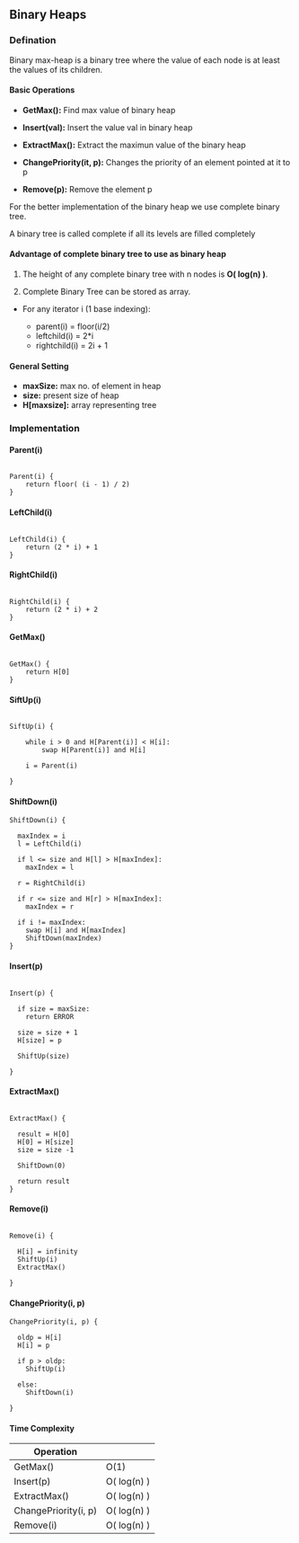 ## Binary Heaps

### Defination

Binary max-heap is a binary tree where the value of each node is at least the values of its children.

#### Basic Operations

- **GetMax():** Find max value of binary heap

- **Insert(val):** Insert the value val in binary heap

- **ExtractMax():** Extract the maximun value of the binary heap

- **ChangePriority(it, p):** Changes the priority of an element pointed at it to p

- **Remove(p):** Remove the element p

For the better implementation of the binary heap we use complete binary tree.

A binary tree is called complete if all its levels are filled completely

#### Advantage of complete binary tree to use as binary heap

1.  The height of any complete binary tree with n nodes is **O( log(n) )**.

2.  Complete Binary Tree can be stored as array.

- For any iterator i (1 base indexing):

  - parent(i) = floor(i/2)
  - leftchild(i) = 2*i
  - rightchild(i) = 2i + 1

#### General Setting

- **maxSize:** max no. of element in heap
- **size:** present size of heap
- **H[maxsize]:** array representing tree


### Implementation

#### Parent(i)

```

Parent(i) {
	return floor( (i - 1) / 2)
}

```

#### LeftChild(i)

```

LeftChild(i) {
	return (2 * i) + 1
}

```

#### RightChild(i)

```

RightChild(i) {
	return (2 * i) + 2
}

```

#### GetMax()

```

GetMax() {
	return H[0]
}

```

#### SiftUp(i)

```

SiftUp(i) {

	while i > 0 and H[Parent(i)] < H[i]:
		swap H[Parent(i)] and H[i]

	i = Parent(i)

}

```

#### ShiftDown(i)

```
ShiftDown(i) {

  maxIndex = i
  l = LeftChild(i)

  if l <= size and H[l] > H[maxIndex]:
  	maxIndex = l

  r = RightChild(i)

  if r <= size and H[r] > H[maxIndex]:
  	maxIndex = r

  if i != maxIndex:
  	swap H[i] and H[maxIndex]
  	ShiftDown(maxIndex)
}

```

#### Insert(p)

```

Insert(p) {

  if size = maxSize:
  	return ERROR

  size = size + 1
  H[size] = p

  ShiftUp(size)

}

```

#### ExtractMax()

```

ExtractMax() {

  result = H[0]
  H[0] = H[size]
  size = size -1

  ShiftDown(0)

  return result
}

```

#### Remove(i)

```

Remove(i) {

  H[i] = infinity
  ShiftUp(i)
  ExtractMax()

}

```

#### ChangePriority(i, p)

```
ChangePriority(i, p) {

  oldp = H[i]
  H[i] = p

  if p > oldp:
  	ShiftUp(i)

  else:
  	ShiftDown(i)

}

```


#### Time Complexity

| Operation            |              |
|---                   |---           |
| GetMax()             |  O(1)        |
| Insert(p)            |  O( log(n) ) |
| ExtractMax()         |  O( log(n) ) |
| ChangePriority(i, p) |  O( log(n) ) |
| Remove(i)            |  O( log(n) ) |

